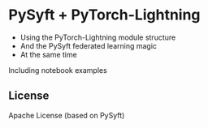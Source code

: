 # PySyft + PyTorch-Lightning

- Using the PyTorch-Lightning module structure
- And the PySyft federated learning magic
- At the same time

Including notebook examples

## License

Apache License (based on PySyft)
